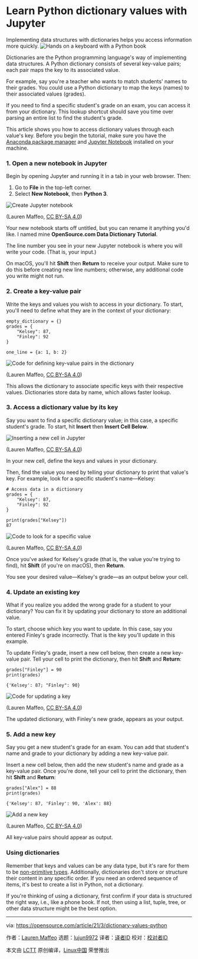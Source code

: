 [#]: subject: (Learn Python dictionary values with Jupyter)
[#]: via: (https://opensource.com/article/21/3/dictionary-values-python)
[#]: author: (Lauren Maffeo https://opensource.com/users/lmaffeo)
[#]: collector: (lujun9972)
[#]: translator: (DCOLIVERSUN)
[#]: reviewer: ( )
[#]: publisher: ( )
[#]: url: ( )

Learn Python dictionary values with Jupyter
======
Implementing data structures with dictionaries helps you access
information more quickly.
![Hands on a keyboard with a Python book ][1]

Dictionaries are the Python programming language's way of implementing data structures. A Python dictionary consists of several key-value pairs; each pair maps the key to its associated value.

For example, say you're a teacher who wants to match students' names to their grades. You could use a Python dictionary to map the keys (names) to their associated values (grades).

If you need to find a specific student's grade on an exam, you can access it from your dictionary. This lookup shortcut should save you time over parsing an entire list to find the student's grade.

This article shows you how to access dictionary values through each value's key. Before you begin the tutorial, make sure you have the [Anaconda package manager][2] and [Jupyter Notebook][3] installed on your machine.

### 1\. Open a new notebook in Jupyter

Begin by opening Jupyter and running it in a tab in your web browser. Then:

  1. Go to **File** in the top-left corner.
  2. Select **New Notebook**, then **Python 3**.



![Create Jupyter notebook][4]

(Lauren Maffeo, [CC BY-SA 4.0][5])

Your new notebook starts off untitled, but you can rename it anything you'd like. I named mine **OpenSource.com Data Dictionary Tutorial**.

The line number you see in your new Jupyter notebook is where you will write your code. (That is, your input.)

On macOS, you'll hit **Shift** then **Return** to receive your output. Make sure to do this before creating new line numbers; otherwise, any additional code you write might not run.

### 2\. Create a key-value pair

Write the keys and values you wish to access in your dictionary. To start, you'll need to define what they are in the context of your dictionary:


```
empty_dictionary = {}
grades = {
    "Kelsey": 87,
    "Finley": 92
}

one_line = {a: 1, b: 2}
```

![Code for defining key-value pairs in the dictionary][6]

(Lauren Maffeo, [CC BY-SA 4.0][5])

This allows the dictionary to associate specific keys with their respective values. Dictionaries store data by name, which allows faster lookup.

### 3\. Access a dictionary value by its key

Say you want to find a specific dictionary value; in this case, a specific student's grade. To start, hit **Insert** then **Insert Cell Below**.

![Inserting a new cell in Jupyter][7]

(Lauren Maffeo, [CC BY-SA 4.0][5])

In your new cell, define the keys and values in your dictionary.

Then, find the value you need by telling your dictionary to print that value's key. For example, look for a specific student's name—Kelsey:


```
# Access data in a dictionary
grades = {
    "Kelsey": 87,
    "Finley": 92
}

print(grades["Kelsey"])
87
```

![Code to look for a specific value][8]

(Lauren Maffeo, [CC BY-SA 4.0][5])

Once you've asked for Kelsey's grade (that is, the value you're trying to find), hit **Shift** (if you're on macOS), then **Return**.

You see your desired value—Kelsey's grade—as an output below your cell.

### 4\. Update an existing key

What if you realize you added the wrong grade for a student to your dictionary? You can fix it by updating your dictionary to store an additional value.

To start, choose which key you want to update. In this case, say you entered Finley's grade incorrectly. That is the key you'll update in this example.

To update Finley's grade, insert a new cell below, then create a new key-value pair. Tell your cell to print the dictionary, then hit **Shift** and **Return**:


```
grades["Finley"] = 90
print(grades)

{'Kelsey': 87; "Finley": 90}
```

![Code for updating a key][9]

(Lauren Maffeo, [CC BY-SA 4.0][5])

The updated dictionary, with Finley's new grade, appears as your output.

### 5\. Add a new key

Say you get a new student's grade for an exam. You can add that student's name and grade to your dictionary by adding a new key-value pair.

Insert a new cell below, then add the new student's name and grade as a key-value pair. Once you're done, tell your cell to print the dictionary, then hit **Shift** and **Return**:


```
grades["Alex"] = 88
print(grades)

{'Kelsey': 87, 'Finley': 90, 'Alex': 88}
```

![Add a new key][10]

(Lauren Maffeo, [CC BY-SA 4.0][5])

All key-value pairs should appear as output.

### Using dictionaries

Remember that keys and values can be any data type, but it's rare for them to be [non-primitive types][11]. Additionally, dictionaries don't store or structure their content in any specific order. If you need an ordered sequence of items, it's best to create a list in Python, not a dictionary.

If you're thinking of using a dictionary, first confirm if your data is structured the right way, i.e., like a phone book. If not, then using a list, tuple, tree, or other data structure might be the best option.

--------------------------------------------------------------------------------

via: https://opensource.com/article/21/3/dictionary-values-python

作者：[Lauren Maffeo][a]
选题：[lujun9972][b]
译者：[译者ID](https://github.com/译者ID)
校对：[校对者ID](https://github.com/校对者ID)

本文由 [LCTT](https://github.com/LCTT/TranslateProject) 原创编译，[Linux中国](https://linux.cn/) 荣誉推出

[a]: https://opensource.com/users/lmaffeo
[b]: https://github.com/lujun9972
[1]: https://opensource.com/sites/default/files/styles/image-full-size/public/lead-images/python-programming-code-keyboard.png?itok=fxiSpmnd (Hands on a keyboard with a Python book )
[2]: https://docs.anaconda.com/anaconda/
[3]: https://opensource.com/article/18/3/getting-started-jupyter-notebooks
[4]: https://opensource.com/sites/default/files/uploads/new-jupyter-notebook.png (Create Jupyter notebook)
[5]: https://creativecommons.org/licenses/by-sa/4.0/
[6]: https://opensource.com/sites/default/files/uploads/define-keys-values.png (Code for defining key-value pairs in the dictionary)
[7]: https://opensource.com/sites/default/files/uploads/jupyter_insertcell.png (Inserting a new cell in Jupyter)
[8]: https://opensource.com/sites/default/files/uploads/lookforvalue.png (Code to look for a specific value)
[9]: https://opensource.com/sites/default/files/uploads/jupyter_updatekey.png (Code for updating a key)
[10]: https://opensource.com/sites/default/files/uploads/jupyter_addnewkey.png (Add a new key)
[11]: https://www.datacamp.com/community/tutorials/data-structures-python
